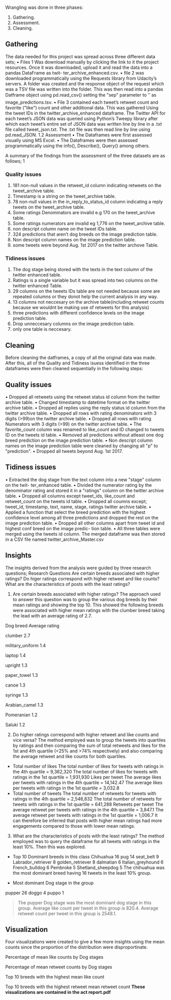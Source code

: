 Wrangling was done in three phases:
1. Gathering.
2. Assessment.
3. Cleaning.

## Gathering
The data needed for this project was spread across three different data sets;
• Files 1 Was download manually by clicking the link to it the project resources. Once
it was downloaded, upload it and read the data into a pandas DataFrame as twit-
ter_archive_enhanced.csv.
• file 2 was downloaded programmatically using the Requests library from Udacity’s servers.
A folder was created and the response object of the request which was a TSV file was written
into the folder. This was then read into a pandas Datframe object using pd.read_csv() setting
the "sep" parameter to ’’ as image_predictions.tsv.
• File 3 contained each tweet’s retweet count and favorite ("like") count and other additional
data. This was gathered Using the tweet IDs in the twitter_archive_enhanced dataframe.
The Twitter API for each tweet’s JSON data was queried using Python’s Tweepy library
after which each tweet’s entire set of JSON data was written line by line in a .txt file called
tweet_json.txt. The .txt file was then read line by line using pd.read_JSON.
1.2 Assessment
• The Dataframes were first assessed visually using MS Excel.
• The Dataframes were then assessed programmatically using the info(), Describe(), Query()
among others.

A summary of the findings from the assessment of the three datasets are as follows;
1

### Quality issues
1. 181 non-null values in the retweet_id column indicating retweets on the tweet_archive table.
2. Timestamp is a string on the tweet_archive table.
3. 78 non-null values in the in_reply_to_status_id column indicating a reply tweets on the tweet_archive table.
4. Some ratings Denominators are invalid e.g 170 on the tweet_archive table.
5. Some ratings numerators are invalid eg 1,776 on the tweet_archive table.
6. non descript column name on the tweet IDs table.
7. 324 predictions that aren’t dog breeds on the image prediction table.
8. Non descript column names on the image prediction table.
9. some tweets were beyond Aug. 1st 2017 on the twitter archove Table.

### Tidiness issues
1. The dog stage being stored with the texts in the text column of the twitter enhanced table.
2. Ratings is a single variable but it was spread into two columns on the twitter enhanced Table.
3. 29 columns on the tweets IDs table are not needed because some are repeated columns or
they donot help the current analysis in any way.
4. 13 columns not neccesary on the archive table(including retweet counts because we wouldnt
be making use of retweets for this analysis)
5. three predictions with different confidence levels on the image prediction table.
6. Drop unneccesary columns on the image prediction table.
7. only one table is neccesary.

## Cleaning
Before cleaning the datframes, a copy of all the original data was made. After this, all of the
Quality and Tidiness isuess identified in the three dataframes were then cleaned sequentially in
the following steps:

## Quality issues
• Dropped all retweets using the retweet status id column from the twitter archive table.
• Changed timestamp to datetime format on the twitter archive table.
• Dropped all replies using the reply status id column from the twitter archive table.
• Dropped all rows with rating denominators with 3 digits (>99)on the twitter archive table.
• Dropped all rows with rating Numerators with 3 digits (>99) on the twitter archive table.
• The favorite_count column was renamed to like_count and ID changed to tweets ID on the
tweets id table.
• Removed all predictions without atleast one dog breed prediction on the image prediction
table.
• Non descript column names on the image prediction table were cleaned by changing all "p"
to "prediction".
• Dropped all tweets beyond Aug. 1st 2017.

## Tidiness issues
• Extracted the dog stage from the text column into a new "stage" column on the twit-
ter_enhanced table.
• Divided the numerator rating by the denominator rating and stored it in a "ratings" column
on the twitter archive table.
• Dropped all columns except tweet_ids, like_count and retweet_count on the tweets id table.
• Dropped all coumns except; tweet_id, timestamp, text, name, stage, ratings twitter archive
table.
• Applied a function that select the breed prediction with the highest confidence level among
all three predictions and dropped the rest on the image prediction table.
• Dropped all other columns apart from tweet id and highest conf breed on the image predic-
tion table.
• All three tables were merged using the tweets id column.
The merged dataframe was then stored in a CSV file named twitter_archive_Master.csv
 
## Insights
The insights derived from the analysis were guided by three research questions;
Research Questions
Are certain breeds associated with higher ratings?
Do higer ratings correspond with higher retweet and like counts?
What are the characteristics of posts with the least ratings?

1. Are certain breeds associated with higher ratings?
The approach used to answer this question was to group the various dog breeds by their mean ratings and showing the top 10.
This showed the following breeds were associated with higher mean ratings with the clumber breed taking the lead with an average rating of 2.7.

Dog breed       Average rating

clumber                    2.7

military_uniform            1.4

laptop                      1.4

upright                     1.3

paper_towel                 1.3

canoe                       1.3

syringe                     1.3

Arabian_camel               1.3

Pomeranian                  1.2

Saluki                      1.2



2. Do higher ratings correspond with higher retweet and like counts and vice versa?
The method employed was to group the tweets into quartiles by ratings and then comparing the sum of total retweets and likes for the 1st and 4th quartile (<25% and >74% respectively) and also comparing the average retweet and like counts for both quartiles.
* Total number of likes
The total number of likes for tweets with ratings in the 4th quartile = 9,362,320
The total number of likes for tweets with ratings in the 1st quartile = 1,931,930
Likes per tweet
The average likes per tweets with ratings in the 4th quartile = 14,142.47
The average likes per tweets with ratings in the 1st quartile = 3,032.8
* Total number of tweets
The total number of retweets for tweets with ratings in the 4th quartile = 2,546,832
The total number of retweets for tweets with ratings in the 1st quartile = 641,288
Retweets per tweet
The average retweet per tweets with ratings in the 4th quartile = 3,847.1
The average retweet per tweets with ratings in the 1st quartile = 1,006.7
It can therefore be inferred that posts with higher mean ratings had more engagements compared to those with lower mean ratings.

3. What are the characteristics of posts with the least ratings?
The method employed was to query the dataframe for all tweets with ratings in the least 10%. Then this was explored.


* Top 10 Dominant breeds in this class
Chihuahua 16
pug 14
seat_belt 9
Labrador_retriever 8
golden_retriever 8
dalmatian 6
Italian_greyhound 6
French_bulldog 6
Pembroke 5
Shetland_sheepdog 5
The chihuahua was the most dominant breed having 16 tweets in the least 10% group.

* Most dominant Dog stage in the group

 
pupper  26
doggo   4
puppo   1


>The pupper Dog stage was the most dominant dog stage in this group.
>Average like count per tweet in this group is 820.4.
>Average retweet count per tweet in this group is 2548.1.


## Visualization
Four visualizations were created to give a few more insights using the mean counts since the proportion of the distribution were disproportinate.

Percentage of mean like counts by Dog stages


Percentage of mean retweet counts by Dog stages

 
Top 10 breeds with the highest mean like count

 
Top 10 breeds with the highest retweet mean retweet count
**These visualizations  are contained in the act report.pdf**

 